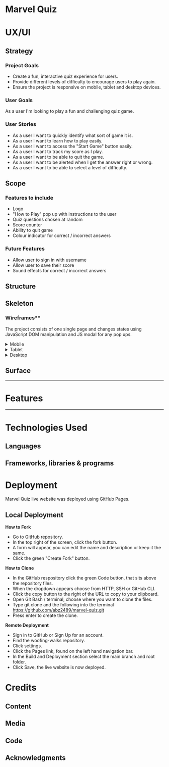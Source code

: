 <h1>Marvel Quiz</h1>

# **UX/UI**

## **Strategy**

### **Project Goals**
- Create a fun, interactive quiz experience for users.
- Provide different levels of difficulty to encourage users to play again.
- Ensure the project is responsive on mobile, tablet and desktop devices.

### **User Goals**
As a user I'm looking to play a fun and challenging quiz game. 

### **User Stories**
- As a user I want to quickly identify what sort of game it is.
- As a user I want to learn how to play easily.
- As a user I want to access the "Start Game" button easily.
- As a user I want to track my score as I play.
- As a user I want to be able to quit the game.
- As a user I want to be alerted when I get the answer right or wrong.
- As a user I want to be able to select a level of difficulty.

## **Scope**

### **Features to include**
- Logo
- "How to Play" pop up with instructions to the user
- Quiz questions chosen at random
- Score counter
- Ability to quit game
- Colour indicator for correct / incorrect answers

### **Future Features**
- Allow user to sign in with username
- Allow user to save their score
- Sound effects for correct / incorrect answers


## **Structure**

## **Skeleton**

### Wireframes**
The project consists of one single page and changes states using JavaScript DOM manipulation and JS modal for any pop ups. 

<details><summary>Mobile</summary>

![Landing Page Mobile](assets/readme-images/landing-page-mobile.webp)
![How to Play Mobile](assets/readme-images/how-to-play-mobile.webp)
![Gameplay Mobile](assets/readme-images/gameplay-mobile.webp)
</details>

<details><summary>Tablet</summary>

![Landing Page Tablet](assets/readme-images/landing-page-tablet.webp)
![How to Play Tablet](assets/readme-images/how-to-play-tablet.webp)
![Gameplay Tablet](assets/readme-images/gameplay-tablet.webp)
</details>

<details><summary>Desktop</summary>

![Landing Page Desktop](assets/readme-images/landing-page-desktop.webp)
![How to Play Desktop](assets/readme-images/how-to-play-desktop.webp)
![Gameplay Desktop](assets/readme-images/gameplay-desktop.webp)
</details>

## **Surface**

___

# **Features**

___

# **Technologies Used**

## **Languages**

## **Frameworks, libraries & programs**

# **Deployment**
Marvel Quiz live website was deployed using GitHub Pages.

## **Local Deployment**

**How to Fork**
- Go to GitHub repository.
- In the top right of the screen, click the fork button.
- A form will appear, you can edit the name and description or keep it the same.
- Click the green "Create Fork" button.


**How to Clone**
- In the GitHub respository click the green Code button, that sits above the repository files.
- When the dropdown appears choose from HTTP, SSH or GitHub CLI.
- Click the copy button to the right of the URL to copy to your clipboard.
- Open Git Bash / terminal, choose where you want to clone the files.
- Type git clone and the following into the terminal https://github.com/abz2489/marvel-quiz.git
- Press enter to create the clone.


**Remote Deployment**
- Sign in to GitHub or Sign Up for an account.
- Find the woofing-walks repository.
- Click settings.
- Click the Pages link, found on the left hand navigation bar.
- In the Build and Deployment section select the main branch and root folder.
- Click Save, the live website is now deployed.


# **Credits**

## **Content**

## **Media**

## **Code**

## **Acknowledgments**